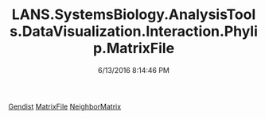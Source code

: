 ﻿---
title: LANS.SystemsBiology.AnalysisTools.DataVisualization.Interaction.Phylip.MatrixFile
date: 6/13/2016 8:14:46 PM
---

[Gendist](T-LANS.SystemsBiology.AnalysisTools.DataVisualization.Interaction.Phylip.MatrixFile.Gendist.html)
[MatrixFile](T-LANS.SystemsBiology.AnalysisTools.DataVisualization.Interaction.Phylip.MatrixFile.MatrixFile.html)
[NeighborMatrix](T-LANS.SystemsBiology.AnalysisTools.DataVisualization.Interaction.Phylip.MatrixFile.NeighborMatrix.html)
